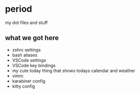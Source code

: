 # period
my dot files and stuff

## what we got here
  - zshrc settings
  - bash aliases
  - VSCode settings
  - VSCode key bindings
  - my cute today thing that shows todays calendar and weather
  - vimrc
  - karabiner config
  - kitty config
